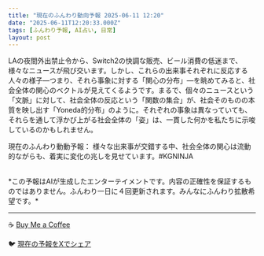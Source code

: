 ```yaml
---
title: "現在のふんわり動向予報 2025-06-11 12:20"
date: "2025-06-11T12:20:33.000Z"
tags: [ふんわり予報, AI占い, 日常]
layout: post
---
```


LAの夜間外出禁止令から、Switch2の快調な販売、ビール消費の低迷まで、様々なニュースが飛び交います。しかし、これらの出来事それぞれに反応する人々の様子—つまり、それら事象に対する「関心の分布」—を眺めてみると、社会全体の関心のベクトルが見えてくるようです。まるで、個々のニュースという「文脈」に対して、社会全体の反応という「関数の集合」が、社会そのものの本質を映し出す「Yoneda的分布」のように。それぞれの事象は異なっていても、それらを通して浮かび上がる社会全体の「姿」は、一貫した何かを私たちに示唆しているのかもしれません。

現在のふんわり動動予報：
様々な出来事が交錯する中、社会全体の関心は流動的ながらも、着実に変化の兆しを見せています。#KGNINJA

<br>
*この予報はAIが生成したエンターテイメントです。内容の正確性を保証するものではありません。ふんわり一日に４回更新されます。みんなにふんわり拡散希望です。*

---
☕️ [Buy Me a Coffee](https://www.buymeacoffee.com/kgninja)

🐦 [現在の予報をXでシェア](https://twitter.com/intent/tweet?text=%E7%8F%BE%E5%9C%A8%E3%81%AE%E3%81%B5%E3%82%93%E3%82%8F%E3%82%8A%E4%BA%88%E5%A0%B1%3A%20%E3%80%8CLA%E3%81%AE%E5%A4%9C%E9%96%93%E5%A4%96%E5%87%BA%E7%A6%81%E6%AD%A2%E4%BB%A4%E3%81%8B%E3%82%89%E3%80%81Switch2%E3%81%AE%E5%BF%AB%E8%AA%BF%E3%81%AA%E8%B2%A9%E5%A3%B2%E3%80%81%E3%83%93%E3%83%BC%E3%83%AB%E6%B6%88%E8%B2%BB%E3%81%AE%E4%BD%8E%E8%BF%B7%E3%81%BE%E3%81%A7%E3%80%81%E6%A7%98%E3%80%85%E3%81%AA%E3%83%8B%E3%83%A5%E3%83%BC%E3%82%B9%E3%81%8C%E9%A3%9B%E3%81%B3%E4%BA%A4%E3%81%84%E3%81%BE%E3%81%99%E3%80%82%E3%80%8D%23KGNINJA%20%E7%B6%9A%E3%81%8D%E3%81%AF%E3%83%96%E3%83%AD%E3%82%B0%E3%81%A7%EF%BC%81%F0%9F%91%87&url=https%3A%2F%2Fkg-ninja.github.io%2FFunwariyoso%2F)
